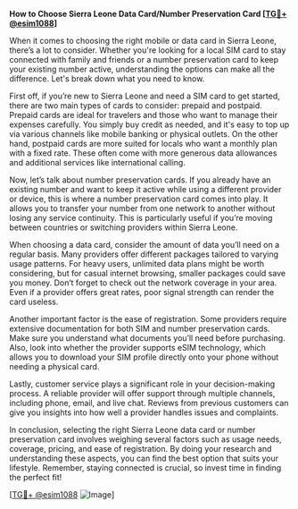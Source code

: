 **How to Choose Sierra Leone Data Card/Number Preservation Card [[TG💪+ @esim1088](https://t.me/s/esim1088)]**

When it comes to choosing the right mobile or data card in Sierra Leone, there’s a lot to consider. Whether you're looking for a local SIM card to stay connected with family and friends or a number preservation card to keep your existing number active, understanding the options can make all the difference. Let's break down what you need to know.

First off, if you’re new to Sierra Leone and need a SIM card to get started, there are two main types of cards to consider: prepaid and postpaid. Prepaid cards are ideal for travelers and those who want to manage their expenses carefully. You simply buy credit as needed, and it's easy to top up via various channels like mobile banking or physical outlets. On the other hand, postpaid cards are more suited for locals who want a monthly plan with a fixed rate. These often come with more generous data allowances and additional services like international calling.

Now, let’s talk about number preservation cards. If you already have an existing number and want to keep it active while using a different provider or device, this is where a number preservation card comes into play. It allows you to transfer your number from one network to another without losing any service continuity. This is particularly useful if you’re moving between countries or switching providers within Sierra Leone.

When choosing a data card, consider the amount of data you’ll need on a regular basis. Many providers offer different packages tailored to varying usage patterns. For heavy users, unlimited data plans might be worth considering, but for casual internet browsing, smaller packages could save you money. Don’t forget to check out the network coverage in your area. Even if a provider offers great rates, poor signal strength can render the card useless.

Another important factor is the ease of registration. Some providers require extensive documentation for both SIM and number preservation cards. Make sure you understand what documents you’ll need before purchasing. Also, look into whether the provider supports eSIM technology, which allows you to download your SIM profile directly onto your phone without needing a physical card.

Lastly, customer service plays a significant role in your decision-making process. A reliable provider will offer support through multiple channels, including phone, email, and live chat. Reviews from previous customers can give you insights into how well a provider handles issues and complaints.

In conclusion, selecting the right Sierra Leone data card or number preservation card involves weighing several factors such as usage needs, coverage, pricing, and ease of registration. By doing your research and understanding these aspects, you can find the best option that suits your lifestyle. Remember, staying connected is crucial, so invest time in finding the perfect fit!

[[TG💪+ @esim1088](https://t.me/s/esim1088) ![Image](https://i.postimg.cc/Y0z9fWf4/image.png)]